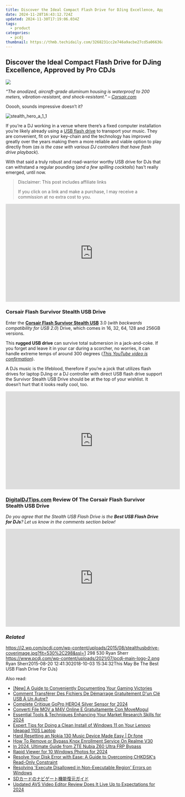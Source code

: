```yaml
---
title: Discover the Ideal Compact Flash Drive for DJing Excellence, Approved by Pro CDJs
date: 2024-11-28T16:43:12.724Z
updated: 2024-11-30T17:19:06.034Z
tags:
  - product
categories:
  - pcdj
thumbnail: https://thmb.techidaily.com/3268231cc2e746a9acbe27cd5a06636ae1bf5dfa48dd515083acffe73b657f8a.jpg
---
```


## Discover the Ideal Compact Flash Drive for DJing Excellence, Approved by Pro CDJs

[![](https://i2.wp.com/pcdj.com/wp-content/uploads/2015/08/stealthusbdrive-coverimage.jpg?resize=530%2C298&ssl=1)](https://i2.wp.com/pcdj.com/wp-content/uploads/2015/08/stealthusbdrive-coverimage.jpg?fit=530%2C298&ssl=1 "stealthusbdrive-coverimage")

_“The anodized, aircraft-grade aluminum housing is waterproof to 200 meters, vibration-resistant, and shock-resistant.” – [Corsair.com](http://www.corsair.com/en-us/flash-survivor-stealth-usb-3-0-32gb-usb-flash-drive)_

Ooooh, sounds impressive doesn’t it?

![](https://i0.wp.com/pcdj.com/wp-content/uploads/2015/08/stealth_hero_a_1_1.png?fit=300%2C203&ssl=1 "stealth_hero_a_1_1")

If you’re a DJ working in a venue where there’s a fixed computer installation you’re likely already using a [USB flash drive](https://en.wikipedia.org/wiki/USB%5Fflash%5Fdrive) to transport your music. They are convenient, fit on your key-chain and the technology has improved greatly over the years making them a more reliable and viable option to play directly from (_as is the case with various DJ controllers that have flash drive playback_).

With that said a truly robust and road-warrior worthy USB drive for DJs that can withstand a regular pounding (_and a few spilling cocktails_) has’t really emerged, until now.

>  Disclaimer: This post includes affiliate links
>
>  If you click on a link and make a purchase, I may receive a commission at no extra cost to you.
>

<!-- affiliate ads begin -->
<iframe width="560" height="315" src="https://www.youtube.com/embed/JlX-G8rBs1w?si=iIhUoWAq5x3YK9rA" title="YouTube video player" frameborder="0" allow="accelerometer; autoplay; clipboard-write; encrypted-media; gyroscope; picture-in-picture; web-share" referrerpolicy="strict-origin-when-cross-origin" allowfullscreen></iframe>
<!-- affiliate ads end -->

### Corsair Flash Survivor Stealth USB Drive

Enter the **[Corsair Flash Survivor Stealth USB](http://www.corsair.com/en-us/flash-survivor-stealth-usb-3-0-32gb-usb-flash-drive)** 3.0 (_with backwards compatibility for USB 2.0_) Drive, which comes in 16, 32, 64, 128 and 256GB versions.

This **rugged USB drive** can survive total submersion in a jack-and-coke. If you forget and leave it in your car during a scorcher, no worries, it can handle extreme temps of around 300 degrees (_[This YouTube video is confirmation](https://youtu.be/aAXCckQPeKo)_).

A DJs music is the lifeblood, therefore if you’re a jock that utilizes flash drives for laptop DJing or a DJ controller with direct USB flash drive support the Survivor Stealth USB Drive should be at the top of your wishlist. It doesn’t hurt that it looks really cool, too.

<!-- affiliate ads begin -->
<iframe width="560" height="315" src="https://www.youtube.com/embed/PNw3Lb26wFA?si=5NR1XRVSp41EQYMy" title="YouTube video player" frameborder="0" allow="accelerometer; autoplay; clipboard-write; encrypted-media; gyroscope; picture-in-picture; web-share" referrerpolicy="strict-origin-when-cross-origin" allowfullscreen></iframe>
<!-- affiliate ads end -->

### [DigitalDJTips.com](http://www.digitaldjtips.com) Review Of The Corsair Flash Survivor Stealth USB Drive

_Do you agree that the Stealth USB Flash Drive is the **Best USB Flash Drive for DJs**? Let us know in the comments section below!_

<!-- affiliate ads begin -->
<iframe width="560" height="315" src="https://www.youtube.com/embed/2NU63YqpVqw?si=uoJs0-nZYAkILqXx" title="YouTube video player" frameborder="0" allow="accelerometer; autoplay; clipboard-write; encrypted-media; gyroscope; picture-in-picture; web-share" referrerpolicy="strict-origin-when-cross-origin" allowfullscreen></iframe>
<!-- affiliate ads end -->

### _Related_

https://i2.wp.com/pcdj.com/wp-content/uploads/2015/08/stealthusbdrive-coverimage.jpg?fit=530%2C298&ssl=1 298 530 Ryan Sherr https://www.pcdj.com/wp-content/uploads/2021/07/pcdj-main-logo-2.png Ryan Sherr2015-08-20 12:41:302018-10-03 15:34:32This May Be The Best USB Flash Drive For DJs}

<ins class="adsbygoogle"
     style="display:block"
     data-ad-format="autorelaxed"
     data-ad-client="ca-pub-7571918770474297"
     data-ad-slot="1223367746"></ins>

<ins class="adsbygoogle"
     style="display:block"
     data-ad-client="ca-pub-7571918770474297"
     data-ad-slot="8358498916"
     data-ad-format="auto"
     data-full-width-responsive="true"></ins>

<span class="atpl-alsoreadstyle">Also read:</span>
<div><ul>
<li><a href="https://screen-recording.techidaily.com/new-a-guide-to-conveniently-documenting-your-gaming-victories/"><u>[New] A Guide to Conveniently Documenting Your Gaming Victories</u></a></li>
<li><a href="https://win-updates.techidaily.com/comment-transferer-des-fichiers-de-demarrage-gratuitement-dun-cle-usb-a-un-autre/"><u>Comment Transférer Des Fichiers De Démarrage Gratuitement D'un Clé USB À Un Autre?</u></a></li>
<li><a href="https://extra-tips.techidaily.com/complete-critique-gopro-hero4-silver-sensor-for-2024/"><u>Complete Critique GoPro HERO4 Silver Sensor for 2024</u></a></li>
<li><a href="https://blog-min.techidaily.com/converti-file-mov-a-m4v-online-e-gratuitamente-con-movemogul/"><u>Converti File MOV a M4V Online E Gratuitamente Con MoveMogul</u></a></li>
<li><a href="https://article-tips.techidaily.com/essential-tools-and-techniques-enhancing-your-market-research-skills-for-2024/"><u>Essential Tools & Techniques Enhancing Your Market Research Skills for 2024</u></a></li>
<li><a href="https://win-updates.techidaily.com/expert-tips-for-doing-a-clean-install-of-windows-11-on-your-lenovo-ideapad-110s-laptop/"><u>Expert Tips for Doing a Clean Install of Windows 11 on Your Lenovo Ideapad 110S Laptop</u></a></li>
<li><a href="https://techidaily.com/hard-resetting-an-nokia-130-music-device-made-easy-drfone-by-drfone-reset-android-reset-android/"><u>Hard Resetting an Nokia 130 Music Device Made Easy | Dr.fone</u></a></li>
<li><a href="https://easy-unlock-android.techidaily.com/how-to-remove-or-bypass-knox-enrollment-service-on-realme-v30-by-drfone-android/"><u>How To Remove or Bypass Knox Enrollment Service On Realme V30</u></a></li>
<li><a href="https://bypass-frp.techidaily.com/in-2024-ultimate-guide-from-zte-nubia-z60-ultra-frp-bypass-by-drfone-android/"><u>In 2024, Ultimate Guide from ZTE Nubia Z60 Ultra FRP Bypass</u></a></li>
<li><a href="https://article-tips.techidaily.com/rapid-viewer-for-10-windows-photos-for-2024/"><u>Rapid Viewer for 10 Windows Photos for 2024</u></a></li>
<li><a href="https://win-updates.techidaily.com/resolve-your-disk-error-with-ease-a-guide-to-overcoming-chkdsks-read-only-constraint/"><u>Resolve Your Disk Error with Ease: A Guide to Overcoming CHKDSK's Read-Only Constraint</u></a></li>
<li><a href="https://win-updates.techidaily.com/resolving-execute-disallowed-in-non-executable-region-errors-on-windows/"><u>Resolving 'Execute Disallowed in Non-Executable Region' Errors on Windows</u></a></li>
<li><a href="https://win-updates.techidaily.com/1728481824326-sd/"><u>SDカードのナビゲート機能復元ガイド</u></a></li>
<li><a href="https://smart-video-editing.techidaily.com/updated-avs-video-editor-review-does-it-live-up-to-expectations-for-2024/"><u>Updated AVS Video Editor Review Does It Live Up to Expectations for 2024</u></a></li>
</ul></div>

